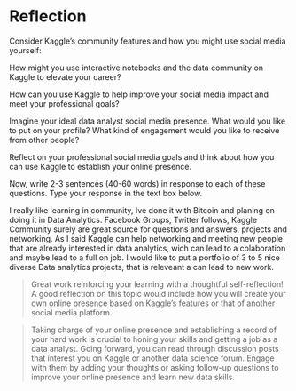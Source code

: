 # Reflection
Consider Kaggle’s community features and how you might use social media yourself:

How might you use interactive notebooks and the data community on Kaggle to elevate your career? 

How can you use Kaggle to help improve your social media impact and meet your professional goals?

Imagine your ideal data analyst social media presence. What would you like to put on your profile? What kind of engagement would you like to receive from other people?

Reflect on your professional social media goals and think about how you can use Kaggle to establish your online presence.

Now, write 2-3 sentences (40-60 words) in response to each of these questions. Type your response in the text box below.

I really like learning in community, Ive done it with Bitcoin and planing on doing it in Data Analytics. Facebook Groups, Twitter follows, Kaggle Community surely are great source for questions and answers, projects and networking.
As I said Kaggle can help networking and meeting new people that are already interested in data analytics, wich can lead to a colaboration and maybe lead to a full on job.
I would like to put a portfolio of 3 to 5 nice diverse Data analytics projects, that is releveant a can lead to new work.

> Great work reinforcing your learning with a thoughtful self-reflection! A good reflection on this topic would include how you will create your own online presence based on Kaggle’s features or that of another social media platform.

> Taking charge of your online presence and establishing a record of your hard work is crucial to honing your skills and getting a job as a data analyst. Going forward, you can read through discussion posts that interest you on Kaggle or another data science forum. Engage with them by adding your thoughts or asking follow-up questions to improve your online presence and learn new data skills.

